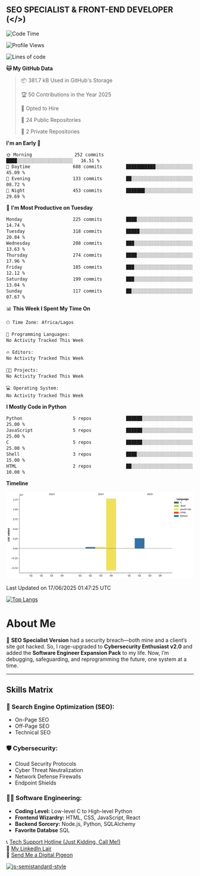 ## SEO SPECIALIST & FRONT-END DEVELOPER (</>)

<!--START_SECTION:waka-->
![Code Time](http://img.shields.io/badge/Code%20Time-41%20hrs%2041%20mins-blue)

![Profile Views](http://img.shields.io/badge/Profile%20Views-0-blue)

![Lines of code](https://img.shields.io/badge/From%20Hello%20World%20I%27ve%20Written-16.1%20million%20lines%20of%20code-blue)

**🐱 My GitHub Data** 

> 📦 381.7 kB Used in GitHub's Storage 
 > 
> 🏆 50 Contributions in the Year 2025
 > 
> 💼 Opted to Hire
 > 
> 📜 24 Public Repositories 
 > 
> 🔑 2 Private Repositories 
 > 
**I'm an Early 🐤** 

```text
🌞 Morning                252 commits         ████░░░░░░░░░░░░░░░░░░░░░   16.51 % 
🌆 Daytime                688 commits         ███████████░░░░░░░░░░░░░░   45.09 % 
🌃 Evening                133 commits         ██░░░░░░░░░░░░░░░░░░░░░░░   08.72 % 
🌙 Night                  453 commits         ███████░░░░░░░░░░░░░░░░░░   29.69 % 
```
📅 **I'm Most Productive on Tuesday** 

```text
Monday                   225 commits         ████░░░░░░░░░░░░░░░░░░░░░   14.74 % 
Tuesday                  318 commits         █████░░░░░░░░░░░░░░░░░░░░   20.84 % 
Wednesday                208 commits         ███░░░░░░░░░░░░░░░░░░░░░░   13.63 % 
Thursday                 274 commits         ████░░░░░░░░░░░░░░░░░░░░░   17.96 % 
Friday                   185 commits         ███░░░░░░░░░░░░░░░░░░░░░░   12.12 % 
Saturday                 199 commits         ███░░░░░░░░░░░░░░░░░░░░░░   13.04 % 
Sunday                   117 commits         ██░░░░░░░░░░░░░░░░░░░░░░░   07.67 % 
```


📊 **This Week I Spent My Time On** 

```text
🕑︎ Time Zone: Africa/Lagos

💬 Programming Languages: 
No Activity Tracked This Week

🔥 Editors: 
No Activity Tracked This Week

🐱‍💻 Projects: 
No Activity Tracked This Week

💻 Operating System: 
No Activity Tracked This Week
```

**I Mostly Code in Python** 

```text
Python                   5 repos             ██████░░░░░░░░░░░░░░░░░░░   25.00 % 
JavaScript               5 repos             ██████░░░░░░░░░░░░░░░░░░░   25.00 % 
C                        5 repos             ██████░░░░░░░░░░░░░░░░░░░   25.00 % 
Shell                    3 repos             ████░░░░░░░░░░░░░░░░░░░░░   15.00 % 
HTML                     2 repos             ██░░░░░░░░░░░░░░░░░░░░░░░   10.00 % 
```



**Timeline**

![Lines of Code chart](https://raw.githubusercontent.com/T33C33/T33C33/main/assets/bar_graph.png)


 Last Updated on 17/06/2025 01:47:25 UTC
<!--END_SECTION:waka-->

[![Top Langs](https://github-readme-stats.vercel.app/api/top-langs/?username=T33C33&layout=compact&theme=radical)](https://github.com/T33C33)

# About Me

👾 **SEO Specialist Version** had a security breach—both mine and a client’s site got hacked. So, I rage-upgraded to **Cybersecurity Enthusiast v2.0** and added the **Software Engineer Expansion Pack** to my life. Now, I’m debugging, safeguarding, and reprogramming the future, one system at a time.

---

## Skills Matrix

### 🎯 Search Engine Optimization (SEO):

- On-Page SEO
- Off-Page SEO
- Technical SEO

### 🛡️ Cybersecurity:

- Cloud Security Protocols
- Cyber Threat Neutralization
- Network Defense Firewalls
- Endpoint Shields

### 👨‍💻 Software Engineering:

- **Coding Level:** Low-level C to High-level Python
- **Frontend Wizardry:** HTML, CSS, JavaScript, React
- **Backend Sorcery:** Node.js, Python, SQLAlchemy
- **Favorite Databse** SQL

📞 [Tech Support Hotline (Just Kidding, Call Me!)](tel:+2348088625285)  
🔗 [My LinkedIn Lair](https://www.linkedin.com/in/teecee 'teecee')  
📧 [Send Me a Digital Pigeon](mailto:teeceeiheukwumere@gmail.com)

[![js-semistandard-style](https://raw.githubusercontent.com/standard/semistandard/master/badge.svg)](https://github.com/standard/semistandard)
